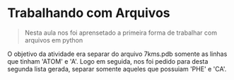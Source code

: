 # Trabalhando com Arquivos

> Nesta aula nos foi aprensetado a primeira forma de trabalhar com arquivos em python

O objetivo da atividade era separar do arquivo 7kms.pdb somente as linhas que tinham 'ATOM' e 'A'. Logo em seguida, nos foi pedido para desta segunda lista gerada, separar somente aqueles que possuiam 'PHE' e 'CA'.